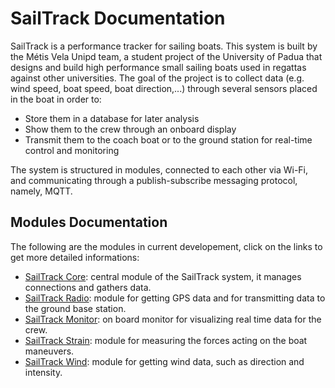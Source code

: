 # SailTrack Documentation
SailTrack is a performance tracker for sailing boats.
This system is built by the Métis Vela Unipd team, a student project of the University of Padua that designs and build high performance small sailing boats used in regattas against other universities.
The goal of the project is to collect data (e.g. wind speed, boat speed, boat direction,...) through several sensors placed in the boat in order to:
* Store them in a database for later analysis
* Show them to the crew through an onboard display
* Transmit them to the coach boat or to the ground station for real-time control and monitoring

The system is structured in modules, connected to each other via Wi-Fi, and communicating through a publish-subscribe messaging protocol, namely, MQTT.

## Modules Documentation
The following are the modules in current developement, click on the links to get more detailed informations:
* [SailTrack Core](https://github.com/metis-vela-unipd/sailtrack-documentation/tree/main/SailTrack%20Core): central module of the SailTrack system, it manages connections and gathers data.
* [SailTrack Radio](https://github.com/metis-vela-unipd/sailtrack-documentation/tree/main/SailTrack%20Radio): module for getting GPS data and for transmitting data to the ground base station.
* [SailTrack Monitor](https://github.com/metis-vela-unipd/sailtrack-documentation/tree/main/SailTrack%20Monitor): on board monitor for visualizing real time data for the crew.
* [SailTrack Strain](https://github.com/metis-vela-unipd/sailtrack-documentation/tree/main/SailTrack%20Strain): module for measuring the forces acting on the boat maneuvers.
* [SailTrack Wind](https://github.com/metis-vela-unipd/sailtrack-documentation/tree/main/SailTrack%20Wind): module for getting wind data, such as direction and intensity.
